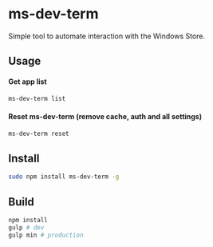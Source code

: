 # ms-dev-term
Simple tool to automate interaction with the Windows Store.

## Usage
#### Get app list
```bash
ms-dev-term list
```

#### Reset ms-dev-term (remove cache, auth and all settings)
```bash
ms-dev-term reset
```

## Install
```bash
sudo npm install ms-dev-term -g
```

## Build
```bash
npm install
gulp # dev
gulp min # production
```